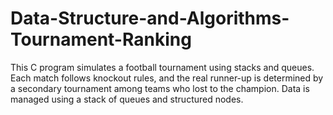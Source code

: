 # Data-Structure-and-Algorithms-Tournament-Ranking
This C program simulates a football tournament using stacks and queues. Each match follows knockout rules, and the real runner-up is determined by a secondary tournament among teams who lost to the champion. Data is managed using a stack of queues and structured nodes.
